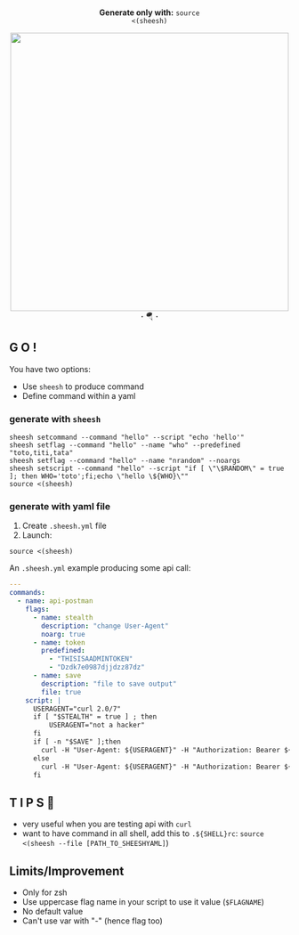 
<div align=center>

<br><strong>Generate only with:</strong>
<code>source <(sheesh)</code>

<img width=500 src="https://user-images.githubusercontent.com/14805903/215820436-2e7d553e-48c0-4232-b286-f21ae8c3ef1e.png">
<br><strong>·</strong> 🪂 <strong>·</strong><br>
</div>


## G O !
You have two options:
* Use `sheesh` to produce command
* Define command within a yaml

### generate with `sheesh`

```shell
sheesh setcommand --command "hello" --script "echo 'hello'"
sheesh setflag --command "hello" --name "who" --predefined "toto,titi,tata"
sheesh setflag --command "hello" --name "nrandom" --noargs
sheesh setscript --command "hello" --script "if [ \"\$RANDOM\" = true ]; then WHO='toto';fi;echo \"hello \${WHO}\""
source <(sheesh)
```

### generate with yaml file

1. Create `.sheesh.yml` file
2. Launch:
```shell
source <(sheesh)
```

An `.sheesh.yml` example producing some api call:
```yaml
---
commands:
  - name: api-postman
    flags:
      - name: stealth
        description: "change User-Agent"
        noarg: true
      - name: token
        predefined:
          - "THISISAADMINTOKEN"
          - "Dzdk7e0987djjdzz87dz"
      - name: save
        description: "file to save output"
        file: true
    script: |
      USERAGENT="curl 2.0/7"
      if [ "$STEALTH" = true ] ; then
          USERAGENT="not a hacker"
      fi
      if [ -n "$SAVE" ];then
        curl -H "User-Agent: ${USERAGENT}" -H "Authorization: Bearer ${TOKEN}" http://postman-echo.com/get > "${SAVE}"
      else
        curl -H "User-Agent: ${USERAGENT}" -H "Authorization: Bearer ${TOKEN}" http://postman-echo.com/get
      fi
```

## T I P S 🎩

* very useful when you are testing api with `curl`
* want to have command in all shell, add this to `.${SHELL}rc`: `source <(sheesh --file [PATH_TO_SHEESHYAML]`)


## Limits/Improvement
* Only for zsh
* Use uppercase flag name in your script to use it value (`$FLAGNAME`)
* No default value
* Can't use var with "-" (hence flag too)
